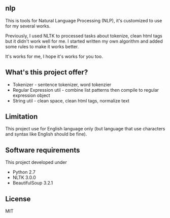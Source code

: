 nlp
----
This is tools for Natural Language Processing (NLP), it's customized to use
for my several works.

Previously, I used NLTK to processed tasks about tokenize,
clean html tags but it didn't work well for me. I started written my own algorithm and added some rules to make it works better.

It's works for me, I hope it's works for you too.

## What's this project offer?
- Tokenizer - sentence tokenizer, word tokenzier
- Regular Expression util - combine list patterns then compile to regular expression object
- String util - clean space, clean html tags, normalize text

## Limitation
This project use for English language only (but language that use characters and syntax like English should be fine).

## Software requirements
This project developed under
- Python 2.7
- NLTK 3.0.0
- BeautifulSoup 3.2.1

## License
MIT
